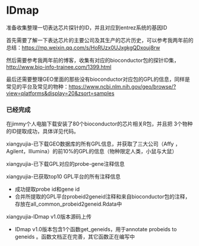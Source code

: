 # IDmap

准备收集整理一切表达芯片探针的ID，并且对应到entrez系统的基因ID

首先需要了解一下表达芯片的主要公司及其生产的芯片历史，可以参考我两年前的总结：https://mp.weixin.qq.com/s/HoRUzx0UJxgkgQDxouj8rw 

然后需要参考我两年前的博客，收集有对应的bioconductor包的探针ID集，http://www.bio-info-trainee.com/1399.html   

最后还需要整理GEO里面的那些没有bioconductor对应包的GPL的信息，同样是常见的平台及常见的物种：https://www.ncbi.nlm.nih.gov/geo/browse/?view=platforms&display=20&zsort=samples



### 已经完成

在jimmy个人电脑下载安装了80个bioconductor的芯片相关R包，并且把 3个物种的ID提取成功，具体详见代码。

xiangyujia-已下载GEO数据库的所有GPL信息，并获取了三大公司（Affy ， Agilent，Illumina）的前10%的GPL的信息（物种限定人类，小鼠与大鼠）

xiangyujia-已下载GPL对应的probe-gene注释信息

xiangyujia-已获取top10 GPL平台的所有注释信息
+ 成功提取probe id和gene id
+ 合并所提取的GPL平台probeid2geneid注释和来自bioconductor包的注释，存放在all_common_probeid2geneid.Rdata中

xiangyujia-IDmap v1.0版本源码上传
+ IDmap v1.0版本包含1个函数get_geneids，用于annotate probeids to geneids 。函数文档正在完善，其它函数正在编写中


